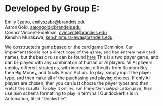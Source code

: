 # Developed by Group E:
Emily Szabo, emilyszabo@brandeis.edu  
Aaron Gold, aarongold@brandeis.edu  
Connor Vincent-Eidelman, cvincent@brandeis.edu  
Kenshin Murakawa, kenshinmurakawa@brandeis.edu  

We constructed a game based on the card game Dominion. Our implementation is not a direct copy of the game, and has entirely new card names, but the basic rules can be found [here](https://wiki.dominionstrategy.com/index.php/Gameplay) This is a two player game, and can be played with any combination of human or AI players. All AI players employ different strategies, with increasing difficulty from Random Buy, then Big Money, and finally Smart Action. To play, simply input the player type, and then make all of the purchasing and playing choices. If only AI players are chosen, then you can just choose the player types and then watch the results! To play it online, run PlayerServerApplication.java, then use json schema formatting to play in terminal! Our dockerfile is in Automation, titled "Dockerfile". 
